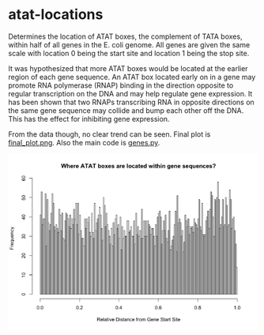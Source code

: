 # atat-locations

Determines the location of ATAT boxes, the complement of TATA boxes, within half of all genes in the E. coli genome. All genes are given the same scale with location 0 being the start site and location 1 being the stop site.

It was hypothesized that more ATAT boxes would be located at the earlier region of each gene sequence. An ATAT box located early on in a gene may promote RNA polymerase (RNAP) binding in the direction opposite to regular transcription on the DNA and may help regulate gene expression. It has been shown that two RNAPs transcribing RNA in opposite directions on the same gene sequence may collide and bump each other off the DNA. This has the effect for inhibiting gene expression.

From the data though, no clear trend can be seen. Final plot is [final_plot.png](final_plot.png). Also the main code is [genes.py](genes.py).

![final_plot.png](final_plot.png)
